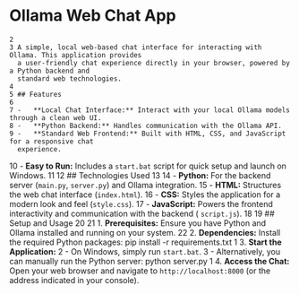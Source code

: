 # Ollama Web Chat App
    2
    3 A simple, local web-based chat interface for interacting with Ollama. This application provides
      a user-friendly chat experience directly in your browser, powered by a Python backend and
      standard web technologies.
    4
    5 ## Features
    6
    7 -   **Local Chat Interface:** Interact with your local Ollama models through a clean web UI.
    8 -   **Python Backend:** Handles communication with the Ollama API.
    9 -   **Standard Web Frontend:** Built with HTML, CSS, and JavaScript for a responsive chat
      experience.
   10 -   **Easy to Run:** Includes a `start.bat` script for quick setup and launch on Windows.
   11
   12 ## Technologies Used
   13
   14 -   **Python:** For the backend server (`main.py`, `server.py`) and Ollama integration.
   15 -   **HTML:** Structures the web chat interface (`index.html`).
   16 -   **CSS:** Styles the application for a modern look and feel (`style.css`).
   17 -   **JavaScript:** Powers the frontend interactivity and communication with the backend (
      `script.js`).
   18
   19 ## Setup and Usage
   20
   21 1.  **Prerequisites:** Ensure you have Python and Ollama installed and running on your system.
   22 2.  **Dependencies:** Install the required Python packages:
      pip install -r requirements.txt
   1 3.  **Start the Application:**
   2     -   On Windows, simply run `start.bat`.
   3     -   Alternatively, you can manually run the Python server:
          python server.py
   1 4.  **Access the Chat:** Open your web browser and navigate to `http://localhost:8000` (or the
     address indicated in your console).
